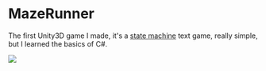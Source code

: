 # MazeRunner

The first Unity3D game I made, it's a [state machine](http://gameprogrammingpatterns.com/state.html) text game, really simple, but I learned the basics of C#.

![](https://cl.ly/352M2C1h0r2U/Screen%20Shot%202017-02-17%20at%2011.38.21%20AM.png)
